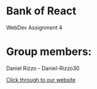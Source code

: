 # Bank of React

WebDev Assignment 4

# Group members:

Daniel Rizzo - Daniel-Rizzo30

[Click through to our website](https://daniel-rizzo30.github.io/Zoo/)
